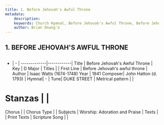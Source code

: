 ```yaml
---
title: 1. Before Jehovah's Awful Throne
metadata:
    description: 
    keywords: Church Hymnal, Before Jehovah's Awful Throne, Before Jehovah&#039;s awful throne, 
    author: Brian Onang'o
---
```



## 1. BEFORE JEHOVAH'S AWFUL THRONE

```txt

```

- |   -  |
-------------|------------|
Title | Before Jehovah's Awful Throne |
Key | D Major |
Titles |  |
First Line | Before Jehovah&#039;s awful throne |
Author | Isaac Watts (1674-1748)
Year | 1941
Composer| John Hatton (d. 1793) |
Hymnal|  - |
Tune| DUKE STREET |
Metrical pattern | |
# Stanzas |  |
Chorus |  |
Chorus Type |  |
Subjects | Worship: Adoration and Praise |
Texts |  |
Print Texts | 
Scripture Song |  |
  
